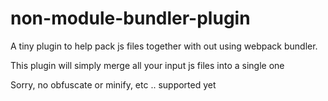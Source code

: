 # non-module-bundler-plugin
A tiny plugin to help pack js files together with out using webpack bundler.

This plugin will simply merge all your input js files into a single one

Sorry, no obfuscate or minify, etc .. supported yet
